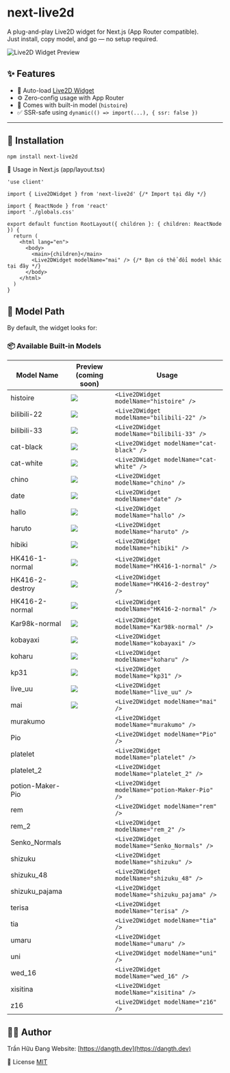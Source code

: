 # next-live2d

A plug-and-play Live2D widget for Next.js (App Router compatible).  
Just install, copy model, and go — no setup required.

![Live2D Widget Preview](https://user-images.githubusercontent.com/your-preview-image.png)

## ✨ Features

- 🧠 Auto-load [Live2D Widget](https://github.com/xiazeyu/live2d-widget.js)
- ⚙️ Zero-config usage with App Router
- 🎒 Comes with built-in model (`histoire`)
- ✅ SSR-safe using `dynamic(() => import(...), { ssr: false })`

---

## 🚀 Installation

```bash
npm install next-live2d
```


🧩 Usage in Next.js (app/layout.tsx)
```tsx
'use client'

import { Live2DWidget } from 'next-live2d' {/* Import tại đây */}

import { ReactNode } from 'react'
import './globals.css'

export default function RootLayout({ children }: { children: ReactNode }) {
  return (
    <html lang="en">
      <body>
        <main>{children}</main>
        <Live2DWidget modelName="mai" /> {/* Bạn có thể đổi model khác tại đây */}
      </body>
    </html>
  )
}
```


## 📁 Model Path
By default, the widget looks for:

### 📦 Available Built-in Models

| Model Name           | Preview (coming soon)         | Usage                                |
|----------------------|-------------------------------|--------------------------------------|
| histoire             | ![](./public/models/histoire.png)                      | `<Live2DWidget modelName="histoire" />`             |
| bilibili-22          | ![](./public/models/bilibili-22.png)                     | `<Live2DWidget modelName="bilibili-22" />`          |
| bilibili-33          | ![](./public/models/bilibili-33.png)                     | `<Live2DWidget modelName="bilibili-33" />`          |
| cat-black            | ![](./public/models/cat-black.png)                      | `<Live2DWidget modelName="cat-black" />`            |
| cat-white            | ![](./public/models/cat-white.png)                    | `<Live2DWidget modelName="cat-white" />`            |
| chino                | ![](./public/models/chino.png)                     | `<Live2DWidget modelName="chino" />`                |
| date                 | ![](./public/models/date)                  | `<Live2DWidget modelName="date" />`                 |
| hallo                | ![](./public/models/hallo.png)                       | `<Live2DWidget modelName="hallo" />`                |
| haruto               | ![](./public/models/haruto.png)                        | `<Live2DWidget modelName="haruto" />`               |
| hibiki               | ![](./public/models/hibiki.png)                         | `<Live2DWidget modelName="hibiki" />`               |
| HK416-1-normal       | ![](./public/models/HK416-1-normal.png)                         | `<Live2DWidget modelName="HK416-1-normal" />`       |
| HK416-2-destroy      | ![](./public/models/HK416-2-destroy.png)                         | `<Live2DWidget modelName="HK416-2-destroy" />`      |
| HK416-2-normal       | ![](./public/models/HK416-2-normal.png)                        | `<Live2DWidget modelName="HK416-2-normal" />`       |
| Kar98k-normal        | ![](./public/models/Kar98k-normal.png)                       | `<Live2DWidget modelName="Kar98k-normal" />`        |
| kobayaxi             | ![](./public/models/kobayaxi.png)                        | `<Live2DWidget modelName="kobayaxi" />`             |
| koharu               | ![](./public/models/koharu.png)                      | `<Live2DWidget modelName="koharu" />`               |
| kp31                 | ![](./public/models/kp31.png)                         | `<Live2DWidget modelName="kp31" />`                 |
| live_uu              | ![](./public/models/live_uu.png)                       | `<Live2DWidget modelName="live_uu" />`              |
| mai                  | ![](./public/models/mai.png)                         | `<Live2DWidget modelName="mai" />`                  |
| murakumo             | ![]()                         | `<Live2DWidget modelName="murakumo" />`             |
| Pio                  | ![]()                         | `<Live2DWidget modelName="Pio" />`                  |
| platelet             | ![]()                         | `<Live2DWidget modelName="platelet" />`             |
| platelet_2           | ![]()                         | `<Live2DWidget modelName="platelet_2" />`           |
| potion-Maker-Pio     | ![]()                         | `<Live2DWidget modelName="potion-Maker-Pio" />`     |
| rem                  | ![]()                         | `<Live2DWidget modelName="rem" />`                  |
| rem_2                | ![]()                         | `<Live2DWidget modelName="rem_2" />`                |
| Senko_Normals        | ![]()                         | `<Live2DWidget modelName="Senko_Normals" />`        |
| shizuku              | ![]()                         | `<Live2DWidget modelName="shizuku" />`              |
| shizuku_48           | ![]()                         | `<Live2DWidget modelName="shizuku_48" />`           |
| shizuku_pajama       | ![]()                         | `<Live2DWidget modelName="shizuku_pajama" />`       |
| terisa               | ![]()                         | `<Live2DWidget modelName="terisa" />`               |
| tia                  | ![]()                         | `<Live2DWidget modelName="tia" />`                  |
| umaru                | ![]()                         | `<Live2DWidget modelName="umaru" />`                |
| uni                  | ![]()                         | `<Live2DWidget modelName="uni" />`                  |
| wed_16               | ![]()                         | `<Live2DWidget modelName="wed_16" />`               |
| xisitina             | ![]()                         | `<Live2DWidget modelName="xisitina" />`             |
| z16                  | ![]()                         | `<Live2DWidget modelName="z16" />`                  |


## 🧑‍💻 Author
Trần Hữu Đang
Website: [https://dangth.dev](https://dangth.dev)

📝 License
[MIT]()